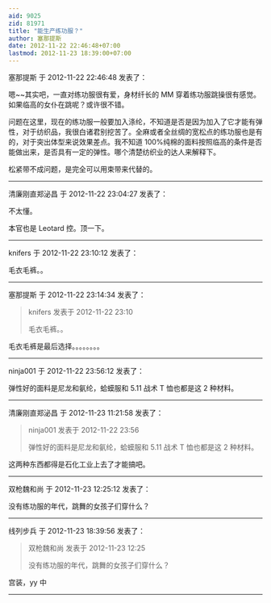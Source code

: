 ```yaml
---
aid: 9025
zid: 81971
title: "能生产练功服？"
author: 塞那提斯
date: 2012-11-22 22:46:48+07:00
lastmod: 2012-11-23 18:39:00+07:00
---
```


塞那提斯 于 2012-11-22 22:46:48 发表了：

嗯~~其实吧，一直对练功服很有爱，身材纤长的 MM 穿着练功服跳操很有感觉。如果临高的女仆在跳呢？或许很不错。

问题在这里，现在的练功服一般要加入涤纶，不知道是否是因为加入了它才能有弹性，对于纺织品，我很白诸君别挖苦了。全麻或者全丝绸的宽松点的练功服也是有的，对于突出体型来说效果差点。我不知道 100%纯棉的面料按照临高的条件是否能做出来，是否具有一定的弹性。哪个清楚纺织业的达人来解释下。

松紧带不成问题，是完全可以用束带来代替的。

---

清廉刚直郑泌昌 于 2012-11-22 23:04:27 发表了：

不太懂。

本官也是 Leotard 控。顶一下。

---

knifers 于 2012-11-22 23:10:12 发表了：

毛衣毛裤。。

---

塞那提斯 于 2012-11-22 23:14:34 发表了：

> knifers 发表于 2012-11-22 23:10
>
> 毛衣毛裤。。

毛衣毛裤是最后选择。。。。。。。。

---

ninja001 于 2012-11-22 23:56:12 发表了：

弹性好的面料是尼龙和氨纶，蛤蟆服和 5.11 战术 T 恤也都是这 2 种材料。

---

清廉刚直郑泌昌 于 2012-11-23 11:21:58 发表了：

> ninja001 发表于 2012-11-22 23:56
>
> 弹性好的面料是尼龙和氨纶，蛤蟆服和 5.11 战术 T 恤也都是这 2 种材料。

这两种东西都得是石化工业上去了才能搞吧。

---

双枪魏和尚 于 2012-11-23 12:25:12 发表了：

没有练功服的年代，跳舞的女孩子们穿什么？

---

线列步兵 于 2012-11-23 18:39:56 发表了：

> 双枪魏和尚 发表于 2012-11-23 12:25
>
> 没有练功服的年代，跳舞的女孩子们穿什么？

宫装，yy 中

---
